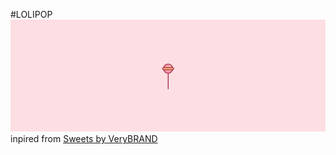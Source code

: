 #LOLIPOP
![lolipop screenshoot](./lolipop-result.png)
inpired from [Sweets by VeryBRAND](https://dribbble.com/shots/3643293-Sweets)